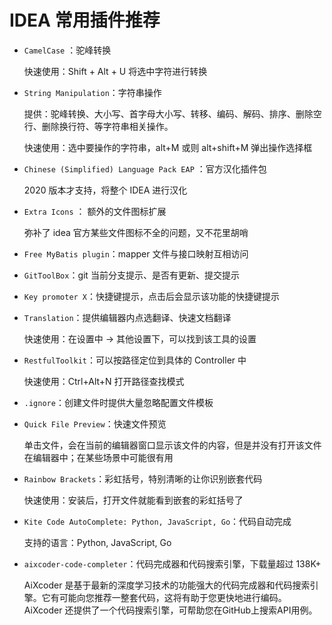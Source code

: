# IDEA 常用插件推荐

- `CamelCase` ：驼峰转换

	快速使用：Shift + Alt + U 将选中字符进行转换
- `String Manipulation`：字符串操作

	提供：驼峰转换、大小写、首字母大小写、转移、编码、解码、排序、删除空行、删除换行符、等字符串相关操作。

	快速使用：选中要操作的字符串，alt+M 或则 alt+shift+M 弹出操作选择框

- `Chinese (Simplified) Language Pack EAP` ：官方汉化插件包

  2020 版本才支持，将整个 IDEA 进行汉化
- `Extra Icons` ： 额外的文件图标扩展

  弥补了 idea 官方某些文件图标不全的问题，又不花里胡哨
- `Free MyBatis plugin`：mapper 文件与接口映射互相访问
- `GitToolBox`：git 当前分支提示、是否有更新、提交提示
- `Key promoter X`：快捷键提示，点击后会显示该功能的快捷键提示
- `Translation`：提供编辑器内点选翻译、快速文档翻译

  快速使用：在设置中 -> 其他设置下，可以找到该工具的设置
- `RestfulToolkit`：可以按路径定位到具体的 Controller 中

	快速使用：Ctrl+Alt+N 打开路径查找模式
- `.ignore`：创建文件时提供大量忽略配置文件模板
- `Quick File Preview`：快速文件预览

	单击文件，会在当前的编辑器窗口显示该文件的内容，但是并没有打开该文件在编辑器中；在某些场景中可能很有用

- `Rainbow Brackets`：彩虹括号，特别清晰的让你识别嵌套代码

	快速使用：安装后，打开文件就能看到嵌套的彩虹括号了
- `Kite Code AutoComplete: Python,​ JavaScript,​ Go`：代码自动完成
	
	 支持的语言：Python,​ JavaScript,​ Go 
- `aixcoder-code-completer`：代码完成器和代码搜索引擎，下载量超过 138K+
	
	AiXcoder 是基于最新的深度学习技术的功能强大的代码完成器和代码搜索引擎。它有可能向您推荐一整套代码，这将有助于您更快地进行编码。AiXcoder 还提供了一个代码搜索引擎，可帮助您在GitHub上搜索API用例。

